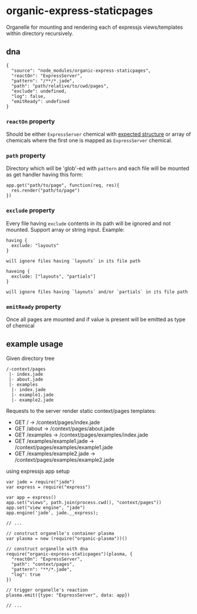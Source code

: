 # organic-express-staticpages

Organelle for mounting and rendering each of expressjs views/templates within directory recursively.

## dna

    {
      "source": "node_modules/organic-express-staticpages",
      "reactOn": "ExpressServer",
      "pattern": "/**/*.jade",
      "path": "path/relative/to/cwd/pages",
      "exclude": undefined,
      "log": false,
      "emitReady": undefined
    }

### `reactOn` property

Should be either `ExpressServer` chemical with [expected structure](https://github.com/outbounder/organic-express-server#emitready-chemical) or array of chemicals where the first one is mapped as `ExpressServer` chemical.


### `path` property

Directory which will be 'glob'-ed with `pattern` and each file will be mounted as get handler having this form:

    app.get("path/to/page", function(req, res){
      res.render("path/to/page")
    })

### `exclude` property

Every file having `exclude` contents in its path will be ignored and not mounted. Support array or string input. Example:

    having {
      exclude: "layouts"
    }

    will ignore files having `layouts` in its file path

    haveing {
      exclude: ["layouts", "partials"]
    }

    will ignore files having `layouts` and/or `partials` in its file path

### `emitReady` property

Once all pages are mounted and if value is present will be emitted as type of chemical

## example usage

Given directory tree

    /-context/pages
     |- index.jade
     |- about.jade
     |- examples
      |- index.jade
      |- example1.jade
      |- example2.jade

Requests to the server render static context/pages templates:

* GET / -> /context/pages/index.jade
* GET /about -> /context/pages/about.jade
* GET /examples -> /context/pages/examples/index.jade
* GET /examples/example1.jade -> /context/pages/examples/example1.jade
* GET /examples/example2.jade -> /context/pages/examples/example2.jade


using expressjs app setup

    var jade = require("jade")
    var express = require("express")

    var app = express()
    app.set("views", path.join(process.cwd(), "context/pages"))
    app.set("view engine", "jade")
    app.engine('jade', jade.__express);

    // ...

    // construct organelle's container plasma
    var plasma = new (require("organic-plasma"))()

    // construct organelle with dna
    require("organic-express-staticpages")(plasma, {
      "reactOn": "ExpressServer",
      "path": "context/pages",
      "pattern": "**/*.jade",
      "log": true
    })

    // trigger organelle's reaction
    plasma.emit({type: "ExpressServer", data: app})

    // ...